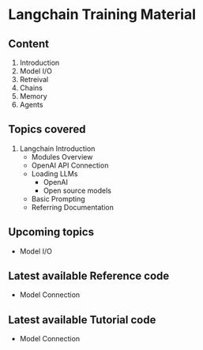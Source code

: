 # Langchain Training Material

## Content
1. Introduction
2. Model I/O
3. Retreival
4. Chains
5. Memory
6. Agents

## Topics covered

1. Langchain Introduction
    * Modules Overview
    * OpenAI API Connection
    * Loading LLMs
        * OpenAI
        * Open source models
    * Basic Prompting
    * Referring Documentation

## Upcoming topics

* Model I/O

## Latest available Reference code

* Model Connection

## Latest available Tutorial code

* Model Connection